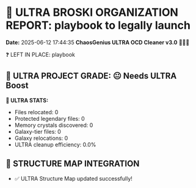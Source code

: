 # 🌌 ULTRA BROSKI ORGANIZATION REPORT: playbook to legally launch
**Date:** 2025-06-12 17:44:35
**ChaosGenius ULTRA OCD Cleaner v3.0** 🧠💜🌌

❓ LEFT IN PLACE: playbook

## 🌌 ULTRA PROJECT GRADE: 😐 Needs ULTRA Boost
**🧠 ULTRA STATS:**
- Files relocated: 0
- Protected legendary files: 0
- Memory crystals discovered: 0
- Galaxy-tier files: 0
- Galaxy relocations: 0
- ULTRA cleanup efficiency: 0.0%

## 🔄 STRUCTURE MAP INTEGRATION
- ✅ ULTRA Structure Map updated successfully!